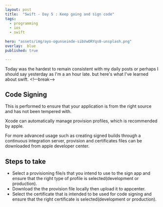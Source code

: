 ```yaml
---
layout: post
title:  "Swift - Day 5 : Keep going and sign code"
tags:
  - programming
  - ios
  - swift
  
hero: "assets/img/ayo-ogunseinde-sibVwORYqs0-unsplash.png"
overlay:  blue
published: true

---
```


Today was the hardest to remain consistent with my daily posts or perhaps I should say yesterday as I'm a an hour late. but here's what I've learned about swift.
<!–-break-–>

## Code Signing

This is performed  to ensure that your application is from the right source and has not been tempered with.

Xcode can automatically manage provision profiles, which is recommended by apple.

For more advanced usage such as creating signed builds through a continuous integration server, provision and certificates files can be downloaded from apple developer center.

## Steps to take

- Select a provisioning file/s that you intend to use to the sign app and ensure that the right type of profile is selected(development or production).
- Download the the provision file locally then upload it to appcenter.
- Select the certificate that is intended to be used  for code signing and ensure that the right certificate is selected(development or production).
